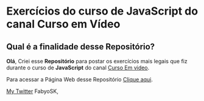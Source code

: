 # Exercícios do curso de JavaScript do **canal Curso em Vídeo**
## Qual é a finalidade desse Repositório?
**Olá**, Criei esse **Repositório** para postar os exercícios mais legais que fiz durante o curso de **JavaScript** do canal [Curso Em video](https://www.youtube.com/cursoemvideo).

Para acessar a Página Web desse Repositório [Clique aqui](https://fabyosk.github.io/cev-cursoJS-exercises/).

[My Twitter](https://Twitter.com/FabyoSK)
FabyoSK,
